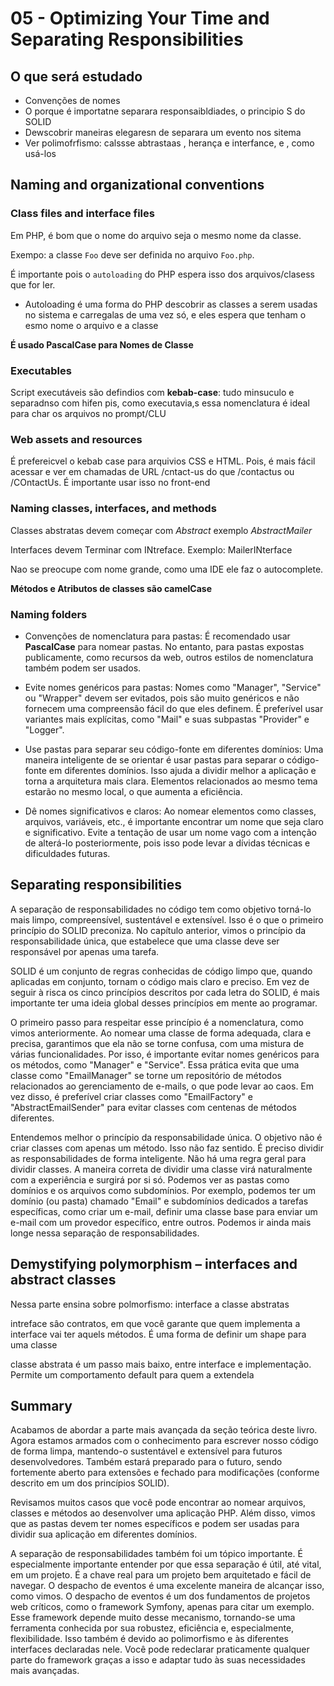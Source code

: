 # 05 - Optimizing Your Time and Separating Responsibilities

## O que será estudado

+ Convenções de nomes
+ O porque é importatne separara responsaibldiades, o principio S do SOLID
+ Dewscobrir maneiras elegaresn de separara um evento nos sitema
+ Ver polimofrfismo: calssse abtrastaas , herança e interfance,  e , como usá-los

## Naming and organizational conventions

### Class files and interface files


Em PHP, é bom que o nome do arquivo seja o mesmo nome da classe.

Exempo: a classe `Foo` deve ser definida no arquivo `Foo.php`.

É importante pois o ``autoloading`` do PHP espera isso dos arquivos/clasess que for ler.
+ Autoloading é uma forma do PHP descobrir as classes a serem usadas no sistema e carregalas de uma vez só, e eles espera que tenham o esmo nome o arquivo e a classe

**É usado PascalCase para Nomes de Classe**

### Executables


Script executáveis são defindios com **kebab-case**: tudo minsuculo e separadnso com hifen pis, como executavia,s essa nomenclatura é ideal para char os arquivos no prompt/CLU

### Web assets and resources

É prefereicvel o kebab case para arquivios CSS  e HTML. Pois, é mais fácil acessar e ver em chamadas de URL /cntact-us do que /contactus ou /COntactUs. É importante usar isso no front-end 

### Naming classes, interfaces, and methods

Classes abstratas devem começar com *Abstract* exemplo *AbstractMailer*

Interfaces devem Terminar com INtreface. Exemplo: MailerINterface

Nao se preocupe com nome grande, como uma IDE ele faz o autocomplete.

**Métodos e Atributos de classes são camelCase**

### Naming folders

+ Convenções de nomenclatura para pastas: É recomendado usar **PascalCase** para nomear pastas. No entanto, para pastas expostas publicamente, como recursos da web, outros estilos de nomenclatura também podem ser usados.

+ Evite nomes genéricos para pastas: Nomes como "Manager", "Service" ou "Wrapper" devem ser evitados, pois são muito genéricos e não fornecem uma compreensão fácil do que eles definem. É preferível usar variantes mais explícitas, como "Mail" e suas subpastas "Provider" e "Logger".

+ Use pastas para separar seu código-fonte em diferentes domínios: Uma maneira inteligente de se orientar é usar pastas para separar o código-fonte em diferentes domínios. Isso ajuda a dividir melhor a aplicação e torna a arquitetura mais clara. Elementos relacionados ao mesmo tema estarão no mesmo local, o que aumenta a eficiência.

+ Dê nomes significativos e claros: Ao nomear elementos como classes, arquivos, variáveis, etc., é importante encontrar um nome que seja claro e significativo. Evite a tentação de usar um nome vago com a intenção de alterá-lo posteriormente, pois isso pode levar a dívidas técnicas e dificuldades futuras.

## Separating responsibilities

A separação de responsabilidades no código tem como objetivo torná-lo mais limpo, compreensível, sustentável e extensível. Isso é o que o primeiro princípio do SOLID preconiza. No capítulo anterior, vimos o princípio da responsabilidade única, que estabelece que uma classe deve ser responsável por apenas uma tarefa.

SOLID é um conjunto de regras conhecidas de código limpo que, quando aplicadas em conjunto, tornam o código mais claro e preciso. Em vez de seguir à risca os cinco princípios descritos por cada letra do SOLID, é mais importante ter uma ideia global desses princípios em mente ao programar.

O primeiro passo para respeitar esse princípio é a nomenclatura, como vimos anteriormente. Ao nomear uma classe de forma adequada, clara e precisa, garantimos que ela não se torne confusa, com uma mistura de várias funcionalidades. Por isso, é importante evitar nomes genéricos para os métodos, como "Manager" e "Service". Essa prática evita que uma classe como "EmailManager" se torne um repositório de métodos relacionados ao gerenciamento de e-mails, o que pode levar ao caos. Em vez disso, é preferível criar classes como "EmailFactory" e "AbstractEmailSender" para evitar classes com centenas de métodos diferentes.

Entendemos melhor o princípio da responsabilidade única. O objetivo não é criar classes com apenas um método. Isso não faz sentido. É preciso dividir as responsabilidades de forma inteligente. Não há uma regra geral para dividir classes. A maneira correta de dividir uma classe virá naturalmente com a experiência e surgirá por si só. Podemos ver as pastas como domínios e os arquivos como subdomínios. Por exemplo, podemos ter um domínio (ou pasta) chamado "Email" e subdomínios dedicados a tarefas específicas, como criar um e-mail, definir uma classe base para enviar um e-mail com um provedor específico, entre outros. Podemos ir ainda mais longe nessa separação de responsabilidades. 

## Demystifying polymorphism – interfaces and abstract classes

Nessa parte ensina sobre polmorfismo: interface a classe abstratas

intreface sâo contratos, em que você garante que quem implementa a interface vai ter aquels métodos. É uma forma de definir um shape para uma classe

classe abstrata é um passo mais baixo, entre interface e implementação. Permite um comportamento default para quem a extendela



















##  Summary

Acabamos de abordar a parte mais avançada da seção teórica deste livro. Agora estamos armados com o conhecimento para escrever nosso código de forma limpa, mantendo-o sustentável e extensível para futuros desenvolvedores. Também estará preparado para o futuro, sendo fortemente aberto para extensões e fechado para modificações (conforme descrito em um dos princípios SOLID).

Revisamos muitos casos que você pode encontrar ao nomear arquivos, classes e métodos ao desenvolver uma aplicação PHP. Além disso, vimos que as pastas devem ter nomes específicos e podem ser usadas para dividir sua aplicação em diferentes domínios.

A separação de responsabilidades também foi um tópico importante. É especialmente importante entender por que essa separação é útil, até vital, em um projeto. É a chave real para um projeto bem arquitetado e fácil de navegar. O despacho de eventos é uma excelente maneira de alcançar isso, como vimos. O despacho de eventos é um dos fundamentos de projetos web críticos, como o framework Symfony, apenas para citar um exemplo. Esse framework depende muito desse mecanismo, tornando-se uma ferramenta conhecida por sua robustez, eficiência e, especialmente, flexibilidade. Isso também é devido ao polimorfismo e às diferentes interfaces declaradas nele. Você pode redeclarar praticamente qualquer parte do framework graças a isso e adaptar tudo às suas necessidades mais avançadas.
